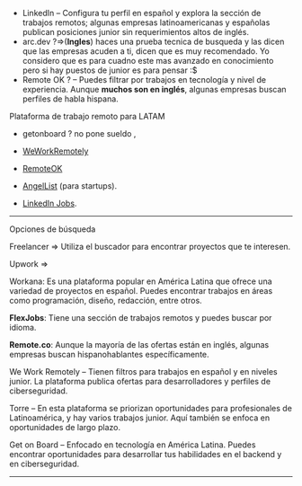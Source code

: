 
- LinkedIn – Configura tu perfil en español y explora la sección de trabajos remotos; algunas empresas latinoamericanas y españolas publican posiciones junior sin requerimientos altos de inglés.
- arc.dev ?=>(**Ingles**) haces una prueba tecnica de busqueda y las dicen que las empresas acuden a ti, dicen que es muy recomendado. Yo considero que es para cuadno este mas avanzado en conocimiento pero si hay puestos de junior es para pensar :$
- Remote OK ? – Puedes filtrar por trabajos en tecnología y nivel de experiencia. Aunque **muchos son en inglés**, algunas empresas buscan perfiles de habla hispana.


Plataforma de trabajo remoto para LATAM
- getonboard ? no pone sueldo , 

- [WeWorkRemotely](https://weworkremotely.com/)
    
- [RemoteOK](https://remoteok.io/)
    
- [AngelList](https://angel.co/) (para startups).
    
- [LinkedIn Jobs](https://www.linkedin.com/jobs/).


----
Opciones de búsqueda 


Freelancer => Utiliza el buscador para encontrar proyectos que te interesen.

Upwork =>

Workana: Es una plataforma popular en América Latina que ofrece una variedad de proyectos en español. Puedes encontrar trabajos en áreas como programación, diseño, redacción, entre otros.

**FlexJobs**: Tiene una sección de trabajos remotos y puedes buscar por idioma.

**Remote.co**: Aunque la mayoría de las ofertas están en inglés, algunas empresas buscan hispanohablantes específicamente.

We Work Remotely – Tienen filtros para trabajos en español y en niveles junior. La plataforma publica ofertas para desarrolladores y perfiles de ciberseguridad.


Torre – En esta plataforma se priorizan oportunidades para profesionales de Latinoamérica, y hay varios trabajos junior. Aquí también se enfoca en oportunidades de largo plazo.

Get on Board – Enfocado en tecnología en América Latina. Puedes encontrar oportunidades para desarrollar tus habilidades en el backend y en ciberseguridad.


---
